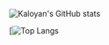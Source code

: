 ![Kaloyan's GitHub stats](https://github-readme-stats.vercel.app/api?username=KaloyanTsotsev&show_icons=true&theme=github_dark)

[![Top Langs](https://github-readme-stats.vercel.app/api/top-langs/?username=KaloyanTsotsev)
